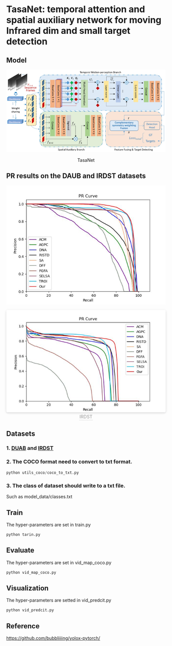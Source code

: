 # TasaNet: temporal attention and spatial auxiliary network for moving Infrared dim and small target detection

## Model
<!-- <center>
    <img style="border-radius: 0.3125em;
    box-shadow: 0 2px 4px 0 rgba(34,36,38,.12),0 2px 10px 0 rgba(34,36,38,.08);" 
    src="./img/model.jpg">
    <br>
    <div style="color:orange; border-bottom: 1px solid #d9d9d9;
    display: inline-block;
    color: #999;
    padding: 2px;">TasaNet</div>
</center> -->
![TasaNet](./img/model.jpg)
<center>TasaNet</center>


## PR results on the DAUB and IRDST datasets
<!-- <center>
    <img style="border-radius: 0.3125em;
    box-shadow: 0 2px 4px 0 rgba(34,36,38,.12),0 2px 10px 0 rgba(34,36,38,.08);" 
    src="./img/PR_1.jpg">
    <br>
    <div style="color:orange; border-bottom: 1px solid #d9d9d9;
    display: inline-block;
    color: #999;
    padding: 2px;">DAUB</div>
</center> -->
![DAUB](./img/PR_1.jpg)

<center>
    <img style="border-radius: 0.3125em;
    box-shadow: 0 2px 4px 0 rgba(34,36,38,.12),0 2px 10px 0 rgba(34,36,38,.08);" 
    src="./img/PR_2.jpg">
    <br>
    <div style="color:orange; border-bottom: 1px solid #d9d9d9;
    display: inline-block;
    color: #999;
    padding: 2px;">IRDST</div>
</center>

## Datasets
### 1. [DUAB](https://www.scidb.cn/en/detail?dataSetId=720626420933459968) and [IRDST](https://xzbai.buaa.edu.cn/datasets.html)

### 2. The COCO format need to convert to txt format.
``` python 
python utils_coco/coco_to_txt.py
```
### 3. The class of dataset should write to a txt file. 
Such as model_data/classes.txt

## Train
The hyper-parameters are set in train.py
```python 
python tarin.py
```

## Evaluate
The hyper-parameters are set in vid_map_coco.py
```python 
python vid_map_coco.py
```

## Visualization
The hyper-parameters are setted in vid_predcit.py
```python 
python vid_predcit.py
```

## Reference
https://github.com/bubbliiiing/yolox-pytorch/